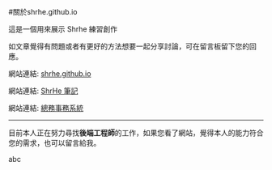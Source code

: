 #關於shrhe.github.io

這是一個用來展示 Shrhe 練習創作

如文章覺得有問題或者有更好的方法想要一起分享討論，可在留言板留下您的回應。

網站連結: [shrhe.github.io](http://tsau-shrhe.github.io/)

網站連結: [ShrHe 筆記](http://shrhe.host56.com/Notes/)

網站連結: [總務事務系統](http://shrhe.host56.com/Work_collection/General/index.html)

---------------------

目前本人正在努力尋找**後端工程師**的工作，如果您看了網站，覺得本人的能力符合您的需求，也可以留言給我。

abc
